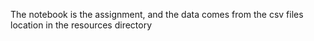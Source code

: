 The notebook is the assignment, and the data comes from the csv files location in the resources directory
